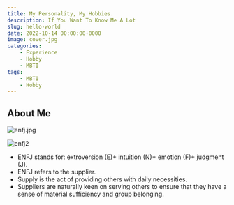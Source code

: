 ```yaml
---
title: My Personality, My Hobbies.
description: If You Want To Know Me A Lot
slug: hello-world
date: 2022-10-14 00:00:00+0000
image: cover.jpg
categories:
    - Experience
    - Hobby
    - MBTI
tags:
    - MBTI
    - Hobby
---
```


## About Me

![enfj.jpg](https://wx2.sinaimg.cn/mw2000/007jG27Egy1h78ehvkeanj30sb0bvmxu.jpg)



![enfj2](https://wx4.sinaimg.cn/mw2000/007jG27Egy1h78ehvs31zj30sb0bvjw8.jpg)

- ENFJ stands for: extroversion (E)+ intuition (N)+ emotion (F)+ judgment (J). 
- ENFJ refers to the supplier.
-  Supply is the act of providing others with daily necessities. 
- Suppliers are naturally keen on serving others to ensure that they have a sense of material sufficiency and group belonging.


